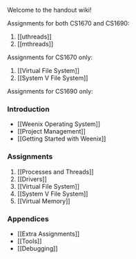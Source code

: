 Welcome to the handout wiki!

Assignments for both CS1670 and CS1690:
1. [[uthreads]]
2. [[mthreads]]

Assignments for CS1670 only:
1.  [[Virtual File System]]
2.  [[System V File System]]

Assignments for CS1690 only:
### Introduction  
* [[Weenix Operating System]]
* [[Project Management]]
* [[Getting Started with Weenix]]

### Assignments
1.  [[Processes and Threads]]
2.  [[Drivers]]
3.  [[Virtual File System]]
4.  [[System V File System]]
5.  [[Virtual Memory]]

### Appendices

* [[Extra Assignments]]
* [[Tools]]
* [[Debugging]]

